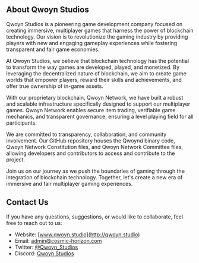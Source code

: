 ## About Qwoyn Studios

Qwoyn Studios is a pioneering game development company focused on creating immersive, multiplayer games that harness the power of blockchain technology. Our vision is to revolutionize the gaming industry by providing players with new and engaging gameplay experiences while fostering transparent and fair game economies.

At Qwoyn Studios, we believe that blockchain technology has the potential to transform the way games are developed, played, and monetized. By leveraging the decentralized nature of blockchain, we aim to create game worlds that empower players, reward their skills and achievements, and offer true ownership of in-game assets.

With our proprietary blockchain, Qwoyn Network, we have built a robust and scalable infrastructure specifically designed to support our multiplayer games. Qwoyn Network enables secure item trading, verifiable game mechanics, and transparent governance, ensuring a level playing field for all participants.

We are committed to transparency, collaboration, and community involvement. Our GitHub repository houses the Qwoynd binary code, Qwoyn Network Constitution files, and Qwoyn Network Committee files, allowing developers and contributors to access and contribute to the project.

Join us on our journey as we push the boundaries of gaming through the integration of blockchain technology. Together, let's create a new era of immersive and fair multiplayer gaming experiences.

## Contact Us

If you have any questions, suggestions, or would like to collaborate, feel free to reach out to us:

- Website: [www.qwoyn.studio](http://qwoyn.studio)
- Email: [admin@cosmic-horizon.com](mailto:admin@cosmic-horizon.com)
- Twitter: [@Qwoyn_Studios](https://twitter.com/Qwoyn_Studios)
- Discord: [Qwoyn Studios](https://discord.gg/Qp7Taz6W4Y)


<!--

**Here are some ideas to get you started:**

🙋‍♀️ A short introduction - what is your organization all about?
🌈 Contribution guidelines - how can the community get involved?
👩‍💻 Useful resources - where can the community find your docs? Is there anything else the community should know?
🍿 Fun facts - what does your team eat for breakfast?
🧙 Remember, you can do mighty things with the power of [Markdown](https://docs.github.com/github/writing-on-github/getting-started-with-writing-and-formatting-on-github/basic-writing-and-formatting-syntax)
-->
